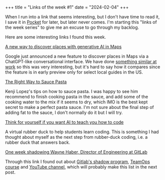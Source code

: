 +++
title = "Links of the week #1"
date = "2024-02-04"
+++

When I run into a link that seems interesting, but I don't have time to read it, I save it in [Pocket](https://getpocket.com) for later, but later never comes. I'm starting this "links of the week series" to give me an excuse to go through my backlog.

Here are some interesting links I found this week.

[A new way to discover places with generative AI in Maps](https://blog.google/products/maps/google-maps-generative-ai-local-guides/?utm_source=pocket_saves)

Google just announced a new feature to discover places in Maps via a ChatGPT-like conversational interface. We have done [something similar at work](https://www.mapbox.com/mapgpt) so this was very interesting, but it's hard to say how it compares since the feature is in early preview only for select local guides in the US.

[The Right Way to Sauce Pasta](https://www.seriouseats.com/the-right-way-to-sauce-pasta?utm_source=pocket_saves)

Kenji Lopez's tips on how to sauce pasta. I was happy to see him recommend to finish cooking pasta in the sauce, and add some of the cooking water to the mix if it seems to dry, which IMO is the best kept secret to make a perfect pasta sauce. I'm not sure about the final step of adding fat to the sauce, I don't normally do it but I will try.

[Think for yourself if you want AI to teach you how to code](https://www.theregister.com/2024/01/27/ai_coding_automatic/?utm_source=pocket_saves)

A virtual rubber duck to help students learn coding. This is something I had thought about myself as the next step from rubber-duck coding, i.e. a rubber duck that answers back.

[One week shadowing Wayne Haber, Director of Engineering at GitLab](https://marcaurele.brothier.org/articles/2024-shadow-gitlab-eng-director-wayne-haber/?utm_source=pocket_saves)

Through this link I found out about [Gitlab's shadow program](https://handbook.gitlab.com/handbook/engineering/development/director-shadow-program/), [TeamOps course](https://university.gitlab.com/courses/teamops) and [YouTube channel](https://www.youtube.com/@GitLabUnfiltered/search), which will probably make this list in the next post.

